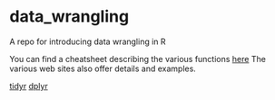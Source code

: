 # data_wrangling
A repo for introducing data wrangling in R

You can find a cheatsheet describing the various functions [here](https://github.com/rstudio/cheatsheets/raw/master/data-transformation.pdf)
The various web sites also offer details and examples.

[tidyr](http://tidyr.tidyverse.org/)
[dplyr](http://dplyr.tidyverse.org/)
